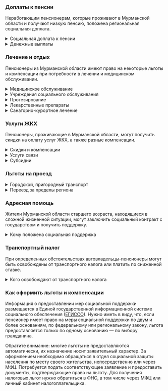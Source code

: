 ### Доплаты к пенсии
Неработающим пенсионерам, которые проживают в Мурманской области и получают низкую пенсию, положена региональная социальная доплата.
<details>
<summary>Социальная доплата к пенсии</summary>

В Мурманской области региональный прожиточный минимум пенсионера превышает общефедеральный. Поэтому неработающим пенсионерам с низким размером пенсии производится региональная социальная доплата к пенсии до прожиточного минимума пенсионера — 15 873 рубля. Для её назначения в настоящее время необходимо обращаться в органы социальной защиты населения. С 2022 года доплата будет назначаться автоматически.
</details>
<details>
<summary>Денежные выплаты</summary>

Если пенсионер относится к льготной категории, ему полагается ежемесячная денежная выплата (ЕДВ), которая регулярно индексируется.

В [Мурманской](https://docs.cntd.ru/document/913508025) области ветеранам труда выплачивают ежемесячно 1046,03 рубля. Труженики тыла получают 990,94 рубля, а жертвы политических репрессий — 1112,08 рубля в месяц. Гражданам старшего возраста, к которым относятся мужчины с 60 лет, женщины — с 55 лет, не получающие других региональных мер социальной поддержки, полагается выплата в размере 220,21 рубля в месяц. Ветераны труда области ежегодно ко Дню Мурманской области (28 мая) получают 2802,11 рубля. Ко Дню Победы детям войны (родившимся в период с 23 июня 1923 года по 3 сентября 1945 года) выплачивают по 1000 рублей, а труженикам тыла — по 10 000 рублей.
</details>

### Лечение и отдых
Пенсионеры из Мурманской области имеют право на некоторые льготы и компенсации при потребности в лечении и медицинском обслуживании.
<details>
<summary>Медицинское обслуживание</summary>

Мурманские ветераны труда, труженики тыла и жертвы политических репрессий сохраняют обслуживание в поликлиниках и других медицинских учреждениях, к которым они были прикреплены до выхода на пенсию. Оказание медицинской помощи вне очереди полагается мурманским жертвам политических репрессий.
</details>
<details>
<summary>Учреждения социального обслуживания</summary>

Внеочередной приём в дома-интернаты для престарелых и инвалидов, учреждения социального обслуживания предоставляется труженикам тыла и жертвам политических репрессий.
</details>
<details>
<summary>Протезирование</summary>

В [Мурманской](https://docs.cntd.ru/document/913508025) области ветеранам труда, труженикам тыла, жертвам политических репрессий и лицам старшего возраста полагается бесплатное изготовление и ремонт зубных протезов (кроме протезов из драгоценных металлов и металлокерамики). Также они имеют право на денежную выплату стоимости изготовления зубных ортопедических конструкций любой сложности, на основании сертификата в пределах установленной суммы (в 2021 году — 15 470 рублей).

[Мурманских](https://docs.cntd.ru/document/913508025) ветеранов труда, тружеников тыла, жертв политических репрессий и лиц старшего возраста обеспечивают слуховыми аппаратами, глазными протезами и аппаратами голосообразования, а также иными протезами и протезно-ортопедическими изделиями.
</details>
<details>
<summary>Лекарственные препараты</summary>

Мурманским труженикам тыла и жертвам политических репрессий полагается обеспечение необходимыми лекарственными препаратами по назначению врача (фельдшера).
</details>
<details>
<summary>Санаторно-курортное лечение</summary>

В Мурманской области неработающие ветераны труда и ветераны труда области имеют право на бесплатное обеспечение путёвками на санаторно-курортное лечение и отдых за пределами области, а пенсионеры старше 70 лет независимо от трудоустройства и наличия льготного статуса — на территории области, не чаще одного раза в два года. Жертвы политических репрессий ежегодно могут получить путёвку на лечение и отдых, как в учреждениях области, так и за её пределами.

Мурманские жертвы политических репрессий имеют право на первоочередное предоставление путёвки на санаторно-курортное лечение. Ветеранам труда Мурманской области один раз в два года компенсируют 50% расходов на оплату проезда к месту отдыха и обратно в пределах территории России.
</details>

### Услуги ЖКХ
Пенсионеры, проживающие в Мурманской области, могут получить скидки на оплату услуг ЖКХ, а также разные компенсации. 
<details>
<summary>Скидки и компенсации</summary>

В [Мурманской](https://docs.cntd.ru/document/913508025) области льготникам полагается ежемесячная жилищно-коммунальная выплата: ветеранам труда — в размере 1736,68 рубля, а жертвам политических репрессий — 3361,32 рубля.

Одинокие неработающие пенсионеры по достижении 70 лет освобождаются от взносов на капремонт на 50%, а с 80-летнего возраста — полностью. Льгота распространяется также на граждан указанного возраста, семья которых состоит из неработающих граждан пенсионного возраста (мужчины — старше 60 лет, женщины — 55 лет) и (или) инвалидов I и II групп. Компенсация рассчитывается исходя из установленных в регионе минимального взноса на капремонт за 1 кв. метр и размера стандарта нормативной площади жилого помещения.
</details>
<details>
<summary>Услуги связи</summary>

В Мурманской области жертвам политических репрессий установка телефона полагается в первоочередном порядке, с возмещением расходов по его установке.
</details>
<details>
<summary>Субсидии</summary>

В [Мурманской](https://docs.cntd.ru/document/913511050) области одиноко проживающим инвалидам, пенсионерам и лицам пенсионного возраста (мужчины — старше 60 лет, женщины — 55 лет), а также семьям, состоящим только из пенсионеров, лиц пенсионного возраста и инвалидов, в том числе детей-инвалидов, субсидия полагается при расходах на «коммуналку» более 10% семейного бюджета.
</details>

### Льготы на проезд
<details>
<summary>Городской, пригородный транспорт</summary>

В Мурманской области ветераны труда, труженики тыла, жертвы политических репрессий и лица старшего возраста, доход которых не превышает 2,5 прожиточного минимума, для проезда на автомобильном транспорте общего пользования городского и пригородного сообщения и электротранспорте городского сообщения (кроме такси, в том числе маршрутного) могут приобрести единый социальный проездной билет. Указанные категории льготников, достигшие возраста 80 лет, имеют право на его покупку независимо от уровня доходов. Лицам старшего возраста выплачивается разница в стоимости единого социального проездного билета и ЕДВ (в 2021 году — 479,79 рубля). Ветераны труда, труженики тыла и жертвы политических репрессий на железнодорожных поездах пригородного сообщения могут ездить за 50% стоимости.
</details>
<details>
<summary>Переезд за пределы региона</summary>

Ветеранам труда [Мурманской](https://sudrf.cntd.ru/document/913512543) области, переезжающим на постоянное место жительства за пределы региона, выплачивают единовременное пособие в размере 10 000 рублей.
</details>

### Адресная помощь
Жители Мурманской области старшего возраста, находящиеся в сложной жизненной ситуации, могут заключить социальный контракт с государством и получить поддержку.
<details>
<summary>Кому положена социальная поддержка</summary>

Пенсионерам, оказавшимся в трудной жизненной ситуации по не зависящим от них причинам или в связи со стихийным бедствием, экстремальной ситуацией, оказывается адресная помощь. Она предоставляется путём выплаты пособий либо в натуральной форме (обеспечение одеждой, обувью, лекарствами, организация лечения и ухода, проведение ремонта жилья или установка приборов учёта и пр.). С нуждающимися пенсионерами может быть заключён социальный контракт.
</details>

### Транспортный налог
При определенных обстоятельствах автовладельцы-пенсионеры могут быть освобождены от транспортного налога или платить по сниженной ставке. 
<details>
<summary>Кого освобождают от транспортного налога</summary>

В [Мурманской](https://www.nalog.gov.ru/rn77/service/tax/d1104971/) области пенсионеры, получающие страховые пенсии по старости, независимо от возраста, военные пенсионеры, достигшие возраста: мужчины — 60 лет, женщины — 55 лет, а также те, кто должен был выйти на пенсию по ранее действовавшему законодательству, уплачивают транспортный налог по льготным ставкам. За легковой автомобиль: 1 рубль за 1 л. с. — при мощности двигателя до 100 л. с.; 1,5 рубля за 1 л. с. — от 100 до 150 л. с. За мотоцикл (мотороллер): 1 рубль за 1 л. с. — при мощности до 20 л. с.; 2 рубля за 1 л. с. — от 20 до 35 л. с.; 5 рублей за 1 л. с. — свыше 35 л. с. Ветераны и инвалиды ВОВ и боевых действий, граждане, пострадавшие от радиации, освобождаются от налога на одно ТС. Льгота предоставляется на одно транспортное средство с наибольшей мощностью. Не нужно уплачивать налог на транспортные средства, оснащённые электрическим двигателем мощностью до 200 л. с., а также выпущенные в 1986 году и ранее легковые авто до 100 л. с. и мотоциклы (мотороллеры).
</details>

### Как оформить льготы и компенсации 
Информация о предоставлении мер социальной поддержки размещается в Единой государственной информационной системе социального обеспечения ([ЕГИССО](http://egisso.ru/site/client/#/)). Нужно иметь в виду, что, если пенсионер имеет право на меры социальной поддержки по двум и более основаниям, по федеральному или региональному закону, льгота предоставляется только по одному основанию — по выбору гражданина.

Обратите внимание: многие льготы не предоставляются автоматически, их назначение носит заявительный характер. За оформлением необходимо обращаться в отдел социальной защиты населения по месту своего жительства, непосредственно или через МФЦ. Потребуется подать соответствующее заявление и предоставить документы, подтверждающие право на льготу. Для получения налоговых льгот нужно обратиться в ФНС, в том числе через МФЦ или личный кабинет налогоплательщика.
